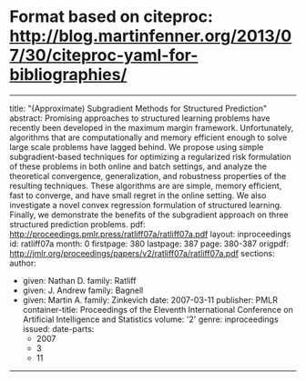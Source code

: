 # Format based on citeproc: http://blog.martinfenner.org/2013/07/30/citeproc-yaml-for-bibliographies/
---
title: "(Approximate) Subgradient Methods for Structured Prediction"
abstract: Promising approaches to structured learning problems have recently been
  developed in the maximum margin framework. Unfortunately, algorithms that are computationally
  and memory efficient enough to solve large scale problems have lagged behind. We
  propose using simple subgradient-based techniques for optimizing a regularized risk
  formulation of these problems in both online and batch settings, and analyze the
  theoretical convergence, generalization, and robustness properties of the resulting
  techniques. These algorithms are are simple, memory efficient, fast to converge,
  and have small regret in the online setting. We also investigate a novel convex
  regression formulation of structured learning. Finally, we demonstrate the benefits
  of the subgradient approach on three structured prediction problems.
pdf: http://proceedings.pmlr.press/ratliff07a/ratliff07a.pdf
layout: inproceedings
id: ratliff07a
month: 0
firstpage: 380
lastpage: 387
page: 380-387
origpdf: http://jmlr.org/proceedings/papers/v2/ratliff07a/ratliff07a.pdf
sections: 
author:
- given: Nathan D.
  family: Ratliff
- given: J. Andrew
  family: Bagnell
- given: Martin A.
  family: Zinkevich
date: 2007-03-11
publisher: PMLR
container-title: Proceedings of the Eleventh International Conference on Artificial
  Intelligence and Statistics
volume: '2'
genre: inproceedings
issued:
  date-parts:
  - 2007
  - 3
  - 11
---
